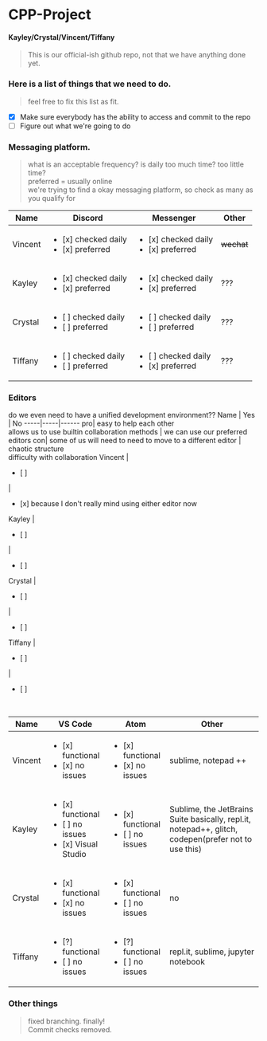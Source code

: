 # CPP-Project  
#### Kayley/Crystal/Vincent/Tiffany

> This is our official-ish github repo, not that we have anything done yet.
### Here is a list of things that we need to do.
> feel free to fix this list as fit.
- [x] Make sure everybody has the ability to access and commit to the repo
- [ ] Figure out what we're going to do
### Messaging platform.
>what is an acceptable frequency? is daily too much time? too little time?
<br> preferred = usually online
<br> we're trying to find a okay messaging platform, so check as many as you qualify for

Name | Discord | Messenger | Other
-----|---------|-----------|-------
Vincent | <ul><li>[x] checked daily</li><li>[x] preferred</li></ul> | <ul><li>[x] checked daily</li><li>[x] preferred</li></ul> | ~~wechat~~
 Kayley | <ul><li>[x] checked daily</li><li>[x] preferred</li></ul> | <ul><li>[x] checked daily</li><li>[x] preferred</li></ul> | ???
Crystal | <ul><li>[ ] checked daily</li><li>[ ] preferred</li></ul> | <ul><li>[ ] checked daily</li><li>[ ] preferred</li></ul> | ???
Tiffany | <ul><li>[ ] checked daily</li><li>[ ] preferred</li></ul> | <ul><li>[ ] checked daily</li><li>[x] preferred</li></ul> | ???
### Editors
do we even need to have a unified development environment??
Name | Yes | No
-----|-----|------
pro| easy to help each other <br> allows us to use builtin collaboration methods | we can use our preferred editors
con| some of us will need to need to move to a different editor | chaotic structure <br> difficulty with collaboration
Vincent | <ul><li> [ ] </li></ul> | <ul><li> [x] because I don't really mind using either editor now </li></ul>
 Kayley | <ul><li> [ ] </li></ul> | <ul><li> [ ] </li></ul>
Crystal | <ul><li> [ ] </li></ul> | <ul><li> [ ] </li></ul>
Tiffany | <ul><li> [ ] </li></ul> | <ul><li> [ ] </li></ul>
<br>

Name | VS Code | Atom | Other
-----|---------|------|-------
Vincent | <ul><li>[x] functional</li><li>[x] no issues</li></ul> | <ul><li>[x] functional</li><li>[x] no issues</li></ul> | sublime, notepad ++
 Kayley | <ul><li>[x] functional</li><li>[ ] no issues</li><li>[x] Visual Studio</li></ul> | <ul><li>[x] functional</li><li>[ ] no issues</li></ul> | Sublime, the JetBrains Suite basically, repl.it, notepad++, glitch, codepen(prefer not to use this)
Crystal| <ul><li>[x] functional</li><li>[x] no issues</li></ul> | <ul><li>[x] functional</li><li>[ ] no issues</li></ul> | no
Tiffany| <ul><li>[?] functional</li><li>[ ] no issues</li></ul> | <ul><li>[?] functional</li><li>[ ] no issues</li></ul> | repl.it, sublime, jupyter notebook
### Other things
> fixed branching. finally!
<br> Commit checks removed.
